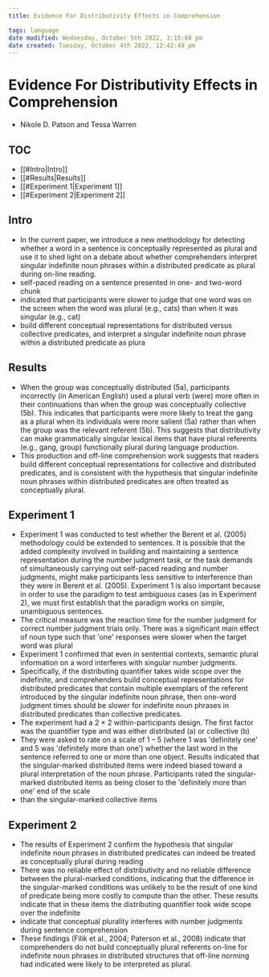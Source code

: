 ```yaml
---
title: Evidence For Distributivity Effects in Comprehension

tags: language  
date modified: Wednesday, October 5th 2022, 3:15:08 pm
date created: Tuesday, October 4th 2022, 12:42:49 pm
---
```


# Evidence For Distributivity Effects in Comprehension
- Nikole D. Patson and Tessa Warren

## TOC
- [[#Intro|Intro]]
- [[#Results|Results]]
- [[#Experiment 1|Experiment 1]]
- [[#Experiment 2|Experiment 2]]

## Intro
- In the current paper, we introduce a new methodology for detecting whether a word in a sentence is conceptually represented as plural and use it to shed light on a debate about whether comprehenders interpret singular indefinite noun phrases within a distributed predicate as plural during on-line reading.
- self-paced reading on a sentence presented in one- and two-word chunk
- indicated that participants were slower to judge that one word was on the screen when the word was plural (e.g., cats) than when it was singular (e.g., cat)
- build different conceptual representations for distributed versus collective predicates, and interpret a singular indefinite noun phrase within a distributed predicate as plura

## Results
- When the group was conceptually distributed (5a), participants incorrectly (in American English) used a plural verb (were) more often in their continuations than when the group was conceptually collective (5b). This indicates that participants were more likely to treat the gang as a plural when its individuals were more salient (5a) rather than when the group was the relevant referent (5b). This suggests that distributivity can make grammatically singular lexical items that have plural referents (e.g., gang, group) functionally plural during language production.
- This production and off-line comprehension work suggests that readers build different conceptual representations for collective and distributed predicates, and is consistent with the hypothesis that singular indefinite noun phrases within distributed predicates are often treated as conceptually plural.

## Experiment 1
- Experiment 1 was conducted to test whether the Berent et al. (2005) methodology could be extended to sentences. It is possible that the added complexity involved in building and maintaining a sentence representation during the number judgment task, or the task demands of simultaneously carrying out self-paced reading and number judgments, might make participants less sensitive to interference than they were in Berent et al. (2005). Experiment 1 is also important because in order to use the paradigm to test ambiguous cases (as in Experiment 2), we must first establish that the paradigm works on simple, unambiguous sentences.
- The critical measure was the reaction time for the number judgment for correct number judgment trials only. There was a significant main effect of noun type such that 'one' responses were slower when the target word was plural
- Experiment 1 confirmed that even in sentential contexts, semantic plural information on a word interferes with singular number judgments.
- Specifically, if the distributing quantifier takes wide scope over the indefinite, and comprehenders build conceptual representations for distributed predicates that contain multiple exemplars of the referent introduced by the singular indefinite noun phrase, then one-word judgment times should be slower for indefinite noun phrases in distributed predicates than collective predicates.
- The experiment had a 2 × 2 within-participants design. The first factor was the quantifier type and was either distributed (a) or collective (b)
- They were asked to rate on a scale of 1 – 5 (where 1 was 'definitely one' and 5 was 'definitely more than one') whether the last word in the sentence referred to one or more than one object. Results indicated that the singular-marked distributed items were indeed biased toward a plural interpretation of the noun phrase. Participants rated the singular-marked distributed items as being closer to the 'definitely more than one' end of the scale
- than the singular-marked collective items

## Experiment 2
- The results of Experiment 2 confirm the hypothesis that singular indefinite noun phrases in distributed predicates can indeed be treated as conceptually plural during reading
- There was no reliable effect of distributivity and no reliable difference between the plural-marked conditions, indicating that the difference in the singular-marked conditions was unlikely to be the result of one kind of predicate being more costly to compute than the other. These results indicate that in these items the distributing quantifier took wide scope over the indefinite
- indicate that conceptual plurality interferes with number judgments during sentence comprehension
- These findings (Filik et al., 2004; Paterson et al., 2008) indicate that comprehenders do not build conceptually plural referents on-line for indefinite noun phrases in distributed structures that off-line norming had indicated were likely to be interpreted as plural.

